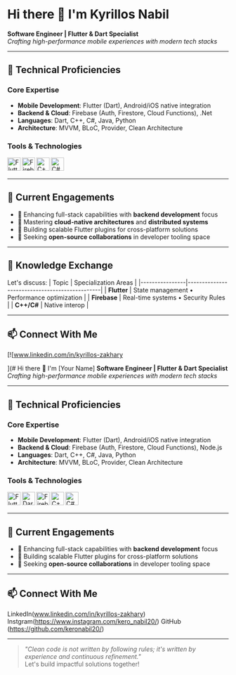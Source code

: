 # Hi there 👋 I'm Kyrillos Nabil
**Software Engineer | Flutter & Dart Specialist**  
*Crafting high-performance mobile experiences with modern tech stacks*

---

## 🔧 Technical Proficiencies
### Core Expertise
- **Mobile Development**: Flutter (Dart), Android/iOS native integration  
- **Backend & Cloud**: Firebase (Auth, Firestore, Cloud Functions), .Net  
- **Languages**: Dart, C++, C#, Java, Python  
- **Architecture**: MVVM, BLoC, Provider, Clean Architecture

### Tools & Technologies
<img align="left" alt="Flutter" width="30px" src="https://cdn.worldvectorlogo.com/logos/flutter-logo.svg" />
<img align="left" alt="Firebase" width="30px" src="https://cdn.worldvectorlogo.com/logos/firebase-1.svg" />
<img align="left" alt="C++" width="30px" src="https://cdn.worldvectorlogo.com/logos/c.svg" />
<img align="left" alt="C#" width="30px" src="https://cdn.worldvectorlogo.com/logos/c--4.svg" />
<br/><br/>

---

## 🚀 Current Engagements
- 🔭 Enhancing full-stack capabilities with **backend development** focus
- 🌱 Mastering **cloud-native architectures** and **distributed systems**
- 📱 Building scalable Flutter plugins for cross-platform solutions
- 👯 Seeking **open-source collaborations** in developer tooling space

---

## 💬 Knowledge Exchange
Let's discuss:
| Topic          | Specialization Areas                          |
|----------------|-----------------------------------------------|
| **Flutter**    | State management • Performance optimization   |
| **Firebase**   | Real-time systems • Security Rules            |
| **C++/C#**     | Native interop                                |

---

## 📫 Connect With Me
[![www.linkedin.com/in/kyrillos-zakhary

](# Hi there 👋 I'm [Your Name]
**Software Engineer | Flutter & Dart Specialist**  
*Crafting high-performance mobile experiences with modern tech stacks*

---

## 🔧 Technical Proficiencies
### Core Expertise
- **Mobile Development**: Flutter (Dart), Android/iOS native integration  
- **Backend & Cloud**: Firebase (Auth, Firestore, Cloud Functions), Node.js  
- **Languages**: Dart, C++, C#, Java, Python  
- **Architecture**: MVVM, BLoC, Provider, Clean Architecture

### Tools & Technologies
<img align="left" alt="Flutter" width="30px" src="https://cdn.worldvectorlogo.com/logos/flutter-logo.svg" />
<img align="left" alt="Dart" width="30px" src="https://cdn.worldvectorlogo.com/logos/dart-logo.svg" />
<img align="left" alt="Firebase" width="30px" src="https://cdn.worldvectorlogo.com/logos/firebase-1.svg" />
<img align="left" alt="C++" width="30px" src="https://cdn.worldvectorlogo.com/logos/c.svg" />
<img align="left" alt="C#" width="30px" src="https://cdn.worldvectorlogo.com/logos/c--4.svg" />
<br/><br/>

---

## 🚀 Current Engagements
- 🔭 Enhancing full-stack capabilities with **backend development** focus
- 📱 Building scalable Flutter plugins for cross-platform solutions
- 👯 Seeking **open-source collaborations** in developer tooling space

---


## 📫 Connect With Me
LinkedIn(www.linkedin.com/in/kyrillos-zakhary)
Instgram(https://www.instagram.com/kero_nabil20/)
GitHub (https://github.com/keronabil20/)

---

> *"Clean code is not written by following rules; it's written by experience and continuous refinement."*  
> Let's build impactful solutions together!
